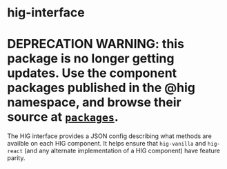 # hig-interface

# DEPRECATION WARNING: this package is no longer getting updates. Use the component packages published in the @hig namespace, and browse their source at [`packages`](..).

The HIG interface provides a JSON config describing what methods are availble on each HIG component. It helps ensure that `hig-vanilla` and `hig-react` (and any alternate implementation of a HIG component) have feature parity.
